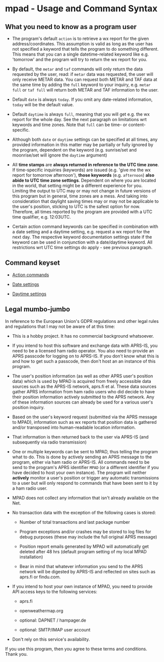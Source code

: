 # mpad - Usage and Command Syntax

## What you need to know as a program user

- The program's default ```action``` is to retrieve a wx report for the given address/coordinates. This assumption is valid as long as the user has not specified a keyword that tells the program to do something different. This means that you can a single datetime-related keyword like e.g. 'tomorrow' and the program will try to return the wx report for you.

- By default, the ```metar``` and ```taf``` commands will only return the data requested by the user, read: if ```metar``` data was requested, the user will only receive METAR data. You can request both METAR and TAF data at the same time by adding the ```full``` keyword to your inquiry, e.g. ```metar full``` or ```taf full``` will return both METAR and TAF information to the user.

- Default ```date``` is always ```today```. If you omit any date-related information, ```today``` will be the default value.

- Default ```daytime``` is always ```full```, meaning that you will get e.g. the wx report for the whole day. See the next paragraph on limitations wrt keywords and time zones. Note that ```full``` can be time- or content-specific.

- Although both ```date``` or ```daytime``` settings can be specified at all times, any provided information in this matter may be partially or fully ignored by the program, dependent on the keyword (e.g. sunrise/set and moonrise/set will ignore the ```daytime``` argument)

- All __time stamps__ are __always returned in reference to the UTC time zone__. If time-specific inquiries (keywords) are issued (e.g. 'give me the wx report for tomorrow afternoon'), __those keywords__ (e.g. ```afternoon```) __also abide to UTC time zone settings__. Dependent on where you are located in the world, that setting might be a different experience for you. Limiting the output to UTC may or may not change in future versions of this program but in general, time zones are a mess. And taking into consideration that daylight saving times may or may not be applicable to the user's position, sticking to UTC is the safest option for now. Therefore, all times reported by the program are provided with a UTC time qualifier, e.g. 12:03UTC.

- Certain action command keywords can be specified in combination with a date setting and a daytime setting, e.g. request a wx report for the next day. The respective keyword documentation settings state if the keyword can be used in conjunction with a date/daytime keyword. All restrictions wrt UTC time settings do apply - see previous paragraph.

## Command keyset

- [Action commands](COMMANDS/ACTION_KEYWORDS.md)

- [Date settings](COMMANDS/DATE_KEYWORDS.md)

- [Daytime settings](COMMANDS/DAYTIME_KEYWORDS.md)

## Legal mumbo-jumbo

In reference to the European Union's GDPR regulations and other legal rules and regulations that I may not be aware of at this time:

- This is a hobby project. It has no commercial background whatsoever.

- If you intend to host this software and exchange data with APRS-IS, you need to be a licensed ham radio operator. You also need to provide an APRS passcode for logging on to APRS-IS. If you don't know what this is and how to get such a passcode, then don't host an an instance of this program.

- The user's position information (as well as other APRS user's position data) which is used by MPAD is acquired from freely accessible data sources such as the APRS-IS network, aprs.fi et al. These data sources gather APRS information from ham radio users who did decide to have their position information actively submitted to the APRS network. Any of these information sources can already be used for a various user's position inquiry.

- Based on the user's keyword request (submitted via the APRS message to MPAD), information such as wx reports that position data is gathered and/or transposed into human-readable location information.

- That information is then returned back to the user via APRS-IS (and subsequently via radio transmission)

- One or multiple keywords can be sent to MPAD, thus telling the program what to do. This is done by actively sending an APRS message to the program, either via ham radio or APRS-IS. All commands need to be send to the program's APRS identifier ```MPAD``` (or a different identifier if you have decided to host your own instance). The program will neither __actively__ monitor a user's position or trigger any automatic transmissions to a user but will only respond to commands that have been sent to it by a ham radio user.

- MPAD does not collect any information that isn't already available on the Net.

- No transaction data with the exception of the following cases is stored:

  - Number of total transactions and last package number

  - Program exceptions and/or crashes may be stored to log files for debug purposes (these may include the full original APRS message)

  - Position report emails generated by MPAD will automatically get deleted after 48 hrs (default program setting of my local MPAD installation)

  - Bear in mind that whatever information you send to the APRS network will be digested by APRS-IS and reflected on sites such as aprs.fi or findu.com.

- If you intend to host your own instance of MPAD, you need to provide API access keys to the following services:

  - aprs.fi

  - openweathermap.org

  - optional: DAPNET / hampager.de
  
  - optional: SMTP/IMAP user account

- Don't rely on this service's availability.

If you use this program, then you agree to these terms and conditions. Thank you.
